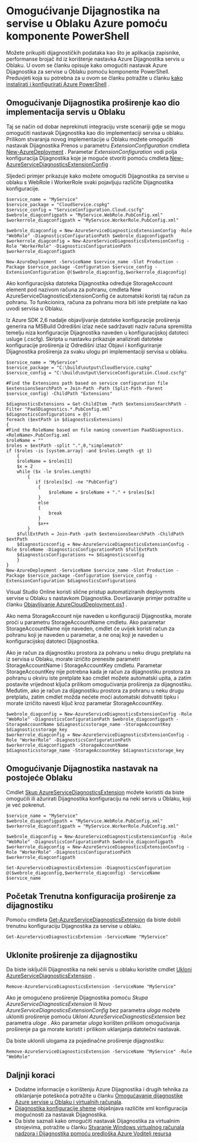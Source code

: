 <properties
    pageTitle="Omogućivanje Dijagnostika na servise u Oblaku Azure pomoću komponente PowerShell | Microsoft Azure"
    description="Saznajte kako omogućiti Dijagnostika za servise u oblaku pomoću komponente PowerShell"
    services="cloud-services"
    documentationCenter=".net"
    authors="Thraka"
    manager="timlt"
    editor=""/>

<tags
    ms.service="cloud-services"
    ms.workload="tbd"
    ms.tgt_pltfrm="na"
    ms.devlang="dotnet"
    ms.topic="article"
    ms.date="09/06/2016"
    ms.author="adegeo"/>


# <a name="enable-diagnostics-in-azure-cloud-services-using-powershell"></a>Omogućivanje Dijagnostika na servise u Oblaku Azure pomoću komponente PowerShell

Možete prikupiti dijagnostičkih podataka kao što je aplikacija zapisnike, performanse brojač itd iz korištenje nastavka Azure Dijagnostika servis u Oblaku. U ovom se članku opisuje kako omogućiti nastavak Azure Dijagnostika za servise u Oblaku pomoću komponente PowerShell.  Preduvjeti koja su potrebna za u ovom se članku potražite u članku [kako instalirati i konfigurirati Azure PowerShell](../powershell-install-configure.md) .

## <a name="enable-diagnostics-extension-as-part-of-deploying-a-cloud-service"></a>Omogućivanje Dijagnostika proširenje kao dio implementacija servis u Oblaku

Taj se način od dobar neprekinuti integraciju vrste scenariji gdje se mogu omogućiti nastavak Dijagnostika kao dio implementaciji servisa u oblaku. Prilikom stvaranja novog implementacije u Oblaku možete omogućiti nastavak Dijagnostika Prenos u parametru *ExtensionConfiguration* cmdleta [New-AzureDeployment](https://msdn.microsoft.com/library/azure/mt589089.aspx) . Parametar *ExtensionConfiguration* vodi polja konfiguracija Dijagnostika koje je moguće stvoriti pomoću cmdleta [New-AzureServiceDiagnosticsExtensionConfig](https://msdn.microsoft.com/library/azure/mt589168.aspx) .

Sljedeći primjer prikazuje kako možete omogućiti Dijagnostika za servise u oblaku s WebRole i WorkerRole svaki pojavljuju različite Dijagnostika konfiguracije.

    $service_name = "MyService"
    $service_package = "CloudService.cspkg"
    $service_config = "ServiceConfiguration.Cloud.cscfg"
    $webrole_diagconfigpath = "MyService.WebRole.PubConfig.xml"
    $workerrole_diagconfigpath = "MyService.WorkerRole.PubConfig.xml"

    $webrole_diagconfig = New-AzureServiceDiagnosticsExtensionConfig -Role "WebRole" -DiagnosticsConfigurationPath $webrole_diagconfigpath
    $workerrole_diagconfig = New-AzureServiceDiagnosticsExtensionConfig -Role "WorkerRole" -DiagnosticsConfigurationPath $workerrole_diagconfigpath

    New-AzureDeployment -ServiceName $service_name -Slot Production -Package $service_package -Configuration $service_config -ExtensionConfiguration @($webrole_diagconfig,$workerrole_diagconfig)

Ako konfiguracijska datoteka Dijagnostika određuje StorageAccount element pod nazivom računa za pohranu, cmdleta New AzureServiceDiagnosticsExtensionConfig će automatski koristi taj račun za pohranu. To funkcionira, računa za pohranu mora biti iste pretplate na kao uvodi servisa u Oblaku.

Iz Azure SDK 2,6 nadalje objavljivanje datoteke konfiguracije proširenja generira na MSBuild Odredišni izlaz neće sadržavati naziv računa spremišta temelju niza konfiguracije Dijagnostika naveden u konfiguracijskoj datoteci usluge (.cscfg). Skripta u nastavku prikazuje analizirati datoteke konfiguracije proširenja iz Odredišni izlaz Objavi i konfiguriranje Dijagnostika proširenja za svaku ulogu pri implementaciji servisa u oblaku.

    $service_name = "MyService"
    $service_package = "C:\build\output\CloudService.cspkg"
    $service_config = "C:\build\output\ServiceConfiguration.Cloud.cscfg"

    #Find the Extensions path based on service configuration file
    $extensionsSearchPath = Join-Path -Path (Split-Path -Parent $service_config) -ChildPath "Extensions"

    $diagnosticsExtensions = Get-ChildItem -Path $extensionsSearchPath -Filter "PaaSDiagnostics.*.PubConfig.xml"
    $diagnosticsConfigurations = @()
    foreach ($extPath in $diagnosticsExtensions)
    {
    #Find the RoleName based on file naming convention PaaSDiagnostics.<RoleName>.PubConfig.xml
    $roleName = ""
    $roles = $extPath -split ".",0,"simplematch"
    if ($roles -is [system.array] -and $roles.Length -gt 1)
        {
        $roleName = $roles[1]
        $x = 2
        while ($x -le $roles.Length)
            {
               if ($roles[$x] -ne "PubConfig")
                {
                    $roleName = $roleName + "." + $roles[$x]
                }
                else
                {
                    break
                }
                $x++
            }
        $fullExtPath = Join-Path -path $extensionsSearchPath -ChildPath $extPath
        $diagnosticsconfig = New-AzureServiceDiagnosticsExtensionConfig -Role $roleName -DiagnosticsConfigurationPath $fullExtPath
        $diagnosticsConfigurations += $diagnosticsconfig
        }
    }
    New-AzureDeployment -ServiceName $service_name -Slot Production -Package $service_package -Configuration $service_config -ExtensionConfiguration $diagnosticsConfigurations

Visual Studio Online koristi slične pristup automatiziranih deploymnts servise u Oblaku s nastavkom Dijagnostika. Dovršavanje primjer potražite u članku [Objavljivanje AzureCloudDeployment.ps1](https://github.com/Microsoft/vso-agent-tasks/blob/master/Tasks/AzureCloudPowerShellDeployment/Publish-AzureCloudDeployment.ps1) .

Ako nema StorageAccount nije naveden u konfiguraciji Dijagnostika, morate proći u parametru StorageAccountName cmdletu. Ako parametar StorageAccountName nije naveden, cmdlet će uvijek koristi račun za pohranu koji je naveden u parametar, a ne onaj koji je naveden u konfiguracijskoj datoteci Dijagnostika.

Ako je račun za dijagnostiku prostora za pohranu u neku drugu pretplatu na iz servisa u Oblaku, morate izričito prenesite parametri StorageAccountName i StorageAccountKey cmdletu. Parametar StorageAccountKey nije potrebna kada je račun za dijagnostiku prostora za pohranu u okviru iste pretplate kao cmdlet možete automatski upita, a zatim postavite vrijednost ključa prilikom omogućivanja proširenja za dijagnostiku. Međutim, ako je račun za dijagnostiku prostora za pohranu u neku drugu pretplatu, zatim cmdlet možda nećete moći automatski dohvatiti tipku i morate izričito navesti ključ kroz parametar StorageAccountKey.

    $webrole_diagconfig = New-AzureServiceDiagnosticsExtensionConfig -Role "WebRole" -DiagnosticsConfigurationPath $webrole_diagconfigpath -StorageAccountName $diagnosticsstorage_name -StorageAccountKey $diagnosticsstorage_key
    $workerrole_diagconfig = New-AzureServiceDiagnosticsExtensionConfig -Role "WorkerRole" -DiagnosticsConfigurationPath $workerrole_diagconfigpath -StorageAccountName $diagnosticsstorage_name -StorageAccountKey $diagnosticsstorage_key


## <a name="enable-diagnostics-extension-on-an-existing-cloud-service"></a>Omogućivanje Dijagnostika nastavak na postojeće Oblaku

Cmdlet [Skup AzureServiceDiagnosticsExtension](https://msdn.microsoft.com/library/azure/mt589140.aspx) možete koristiti da biste omogućili ili ažurirati Dijagnostika konfiguraciju na neki servis u Oblaku, koji je već pokrenut.


    $service_name = "MyService"
    $webrole_diagconfigpath = "MyService.WebRole.PubConfig.xml"
    $workerrole_diagconfigpath = "MyService.WorkerRole.PubConfig.xml"

    $webrole_diagconfig = New-AzureServiceDiagnosticsExtensionConfig -Role "WebRole" -DiagnosticsConfigurationPath $webrole_diagconfigpath
    $workerrole_diagconfig = New-AzureServiceDiagnosticsExtensionConfig -Role "WorkerRole" -DiagnosticsConfigurationPath $workerrole_diagconfigpath

    Set-AzureServiceDiagnosticsExtension -DiagnosticsConfiguration @($webrole_diagconfig,$workerrole_diagconfig) -ServiceName $service_name


## <a name="get-current-diagnostics-extension-configuration"></a>Početak Trenutna konfiguracija proširenje za dijagnostiku
Pomoću cmdleta [Get-AzureServiceDiagnosticsExtension](https://msdn.microsoft.com/library/azure/mt589204.aspx) da biste dobili trenutnu konfiguraciju Dijagnostika za servise u oblaku.

    Get-AzureServiceDiagnosticsExtension -ServiceName "MyService"

## <a name="remove-diagnostics-extension"></a>Uklonite proširenje za dijagnostiku
Da biste isključili Dijagnostika na neki servis u oblaku koristite cmdlet [Ukloni AzureServiceDiagnosticsExtension](https://msdn.microsoft.com/library/azure/mt589183.aspx) .

    Remove-AzureServiceDiagnosticsExtension -ServiceName "MyService"

Ako je omogućeno proširenje Dijagnostika pomoću *Skupa AzureServiceDiagnosticsExtension* ili *Novo AzureServiceDiagnosticsExtensionConfig* bez parametra *uloga* možete ukloniti proširenje pomoću *Ukloni AzureServiceDiagnosticsExtension* bez parametra *uloge* . Ako parametar *uloga* korišten prilikom omogućivanja proširenje pa ga morate koristit i prilikom uklanjanja datotečni nastavak.

Da biste uklonili ulogama za pojedinačne proširenje dijagnostiku:

    Remove-AzureServiceDiagnosticsExtension -ServiceName "MyService" -Role "WebRole"


## <a name="next-steps"></a>Daljnji koraci

- Dodatne informacije o korištenju Azure Dijagnostika i drugih tehnika za otklanjanje poteškoća potražite u članku [Omogućavanje dijagnostike Azure servise u Oblaku i virtualnih računala](cloud-services-dotnet-diagnostics.md).
- [Dijagnostika konfiguracije sheme](https://msdn.microsoft.com/library/azure/dn782207.aspx) objašnjava različite xml konfiguracija mogućnosti za nastavak Dijagnostika.
- Da biste saznali kako omogućiti nastavak Dijagnostika za virtualnim strojevima, potražite u članku [Stvaranje Windows virtualnog računala nadzora i Dijagnostika pomoću predloška Azure Voditelj resursa](../virtual-machines/virtual-machines-windows-extensions-diagnostics-template.md)  
